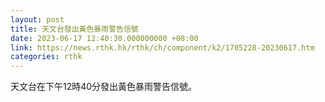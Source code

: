 ```yaml
---
layout: post
title: 天文台發出黃色暴雨警告信號
date: 2023-06-17 12:40:30.000000000 +08:00
link: https://news.rthk.hk/rthk/ch/component/k2/1705228-20230617.htm
categories: rthk
---
```


天文台在下午12時40分發出黃色暴雨警告信號。
